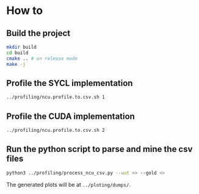 # How to
## Build the project
```bash
mkdir build
cd build
cmake .. # on release mode 
make -j
```

## Profile the SYCL implementation
```bash
../profiling/ncu.profile.to.csv.sh 1
```

## Profile the CUDA implementation
```bash
../profiling/ncu.profile.to.csv.sh 2
```

## Run the python script to parse and mine the csv files
```bash
python3 ../profiling/process_ncu_csv.py --uut <> --gold <>
```
The generated plots will be at `../ploting/dumps/`.